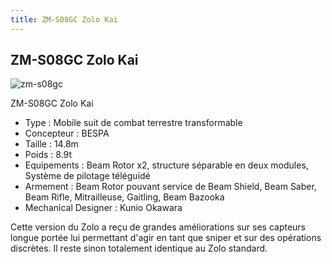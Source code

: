 ```yaml
---
title: ZM-S08GC Zolo Kai
---
```


ZM-S08GC Zolo Kai
-----------------


![zm-s08gc](/images/stories/saga/vgundam/mechas/zanscare/zm-s08gc.png)


ZM-S08GC Zolo Kai   
  
- Type : Mobile suit de combat terrestre transformable  
- Concepteur : BESPA  
- Taille : 14.8m  
- Poids : 8.9t  
- Equipements : Beam Rotor x2, structure séparable en deux modules, Système de pilotage téléguidé  
- Armement : Beam Rotor pouvant service de Beam Shield, Beam Saber, Beam Rifle, Mitrailleuse, Gaitling, Beam Bazooka  
- Mechanical Designer : Kunio Okawara  
  
Cette version du Zolo a reçu de grandes améliorations sur ses capteurs longue portée lui permettant d'agir en tant que sniper et sur des opérations discrètes. Il reste sinon totalement identique au Zolo standard.


